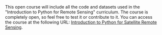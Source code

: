 This open course will include all the code and datasets used in the "Introduction to Python for Remote Sensing" curriculum. The course is completely open, so feel free to test it or contribute to it. You can access the course at the following URL: [Introduction to Python for Satellite Remote Sensing](https://en.moonbooks.org/Courses/Introduction-to-Python-for-Satellite-Remote-Sensing/).
